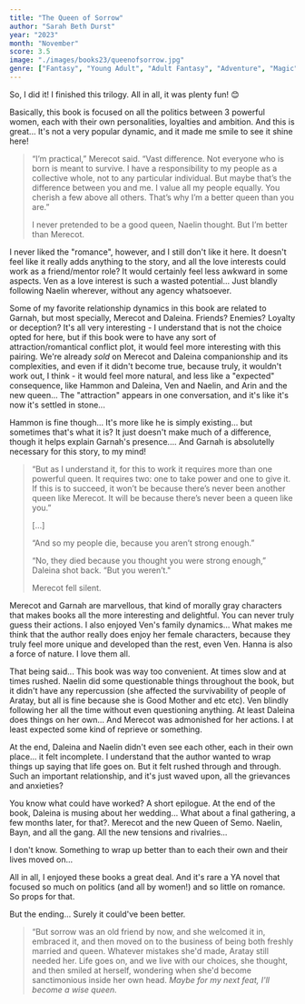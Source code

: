 ```yaml
---
title: "The Queen of Sorrow"
author: "Sarah Beth Durst"
year: "2023"
month: "November"
score: 3.5
image: "./images/books23/queenofsorrow.jpg"
genre: ["Fantasy", "Young Adult", "Adult Fantasy", "Adventure", "Magic", "Nature"]
---
```


So, I did it! I finished this trilogy. All in all, it was plenty fun! 😊

Basically, this book is focused on all the politics between 3 powerful women, each with their own personalities, loyalties and ambition. And this is great... It's not a very popular dynamic, and it made me smile to see it shine here!

> “I’m practical,” Merecot said. “Vast difference. Not everyone who is born is meant to survive. I have a responsibility to my people as a collective whole, not to any particular individual. But maybe that’s the difference between you and me. I value all my people equally. You cherish a few above all others. That’s why I’m a better queen than you are.”
>
> I never pretended to be a good queen, Naelin thought. But I’m better than Merecot.

I never liked the "romance", however, and I still don't like it here. It doesn't feel like it really adds anything to the story, and all the love interests could work as a friend/mentor role? It would certainly feel less awkward in some aspects. Ven as a love interest is such a wasted potential... Just blandly following Naelin wherever, without any agency whatsoever.

Some of my favorite relationship dynamics in this book are related to Garnah, but most specially, Merecot and Daleina. Friends? Enemies? Loyalty or deception? It's all very interesting - I understand that is not the choice opted for here, but if this book were to have any sort of attraction/romantical conflict plot, it would feel more interesting with this pairing. We're already _sold_ on Merecot and Daleina companionship and its complexities, and even if it didn't become true, because truly, it wouldn't work out, I think - it would feel more natural, and less like a "expected" consequence, like Hammon and Daleina, Ven and Naelin, and Arin and the new queen... The "attraction" appears in one conversation, and it's like it's now it's settled in stone...

Hammon is fine though... It's more like he is simply existing... but sometimes that's what it is? It just doesn't make much of a difference, though it helps explain Garnah's presence.... And Garnah is absolutelly necessary for this story, to my mind!

> “But as I understand it, for this to work it requires more than one powerful queen. It requires two: one to take power and one to give it. If this is to succeed, it won’t be because there’s never been another queen like Merecot. It will be because there’s never been a queen like you.”
>
> [...]
>
> “And so my people die, because you aren’t strong enough.”
>
> “No, they died because you thought you were strong enough,” Daleina shot back. “But you weren’t."
>
> Merecot fell silent.

Merecot and Garnah are marvellous, that kind of morally gray characters that makes books all the more interesting and delightful. You can never truly guess their actions. I also enjoyed Ven's family dynamics... What makes me think that the author really does enjoy her female characters, because they truly feel more unique and developed than the rest, even Ven. Hanna is also a force of nature. I love them all.

That being said... This book was way too convenient. At times slow and at times rushed. Naelin did some questionable things throughout the book, but it didn't have any repercussion (she affected the survivability of people of Aratay, but all is fine because she is Good Mother and etc etc). Ven blindly following her all the time without even questioning anything. At least Daleina does things on her own... And Merecot was admonished for her actions. I at least expected some kind of reprieve or something.

At the end, Daleina and Naelin didn't even see each other, each in their own place... it felt incomplete. I understand that the author wanted to wrap things up saying that life goes on. But it felt rushed through and through. Such an important relationship, and it's just waved upon, all the grievances and anxieties?

You know what could have worked? A short epilogue. At the end of the book, Daleina is musing about her wedding... What about a final gathering, a few months later, for that?. Merecot and the new Queen of Semo. Naelin, Bayn, and all the gang. All the new tensions and rivalries...

I don't know. Something to wrap up better than to each their own and their lives moved on...

All in all, I enjoyed these books a great deal. And it's rare a YA novel that focused so much on politics (and all by women!) and so little on romance. So props for that.

But the ending... Surely it could've been better.

> “But sorrow was an old friend by now, and she welcomed it in, embraced it, and then moved on to the business of being both freshly married and queen. Whatever mistakes she'd made, Aratay still needed her. Life goes on, and we live with our choices, she thought, and then smiled at herself, wondering when she'd become sanctimonious inside her own head. _Maybe for my next feat, I'll become a wise queen._
